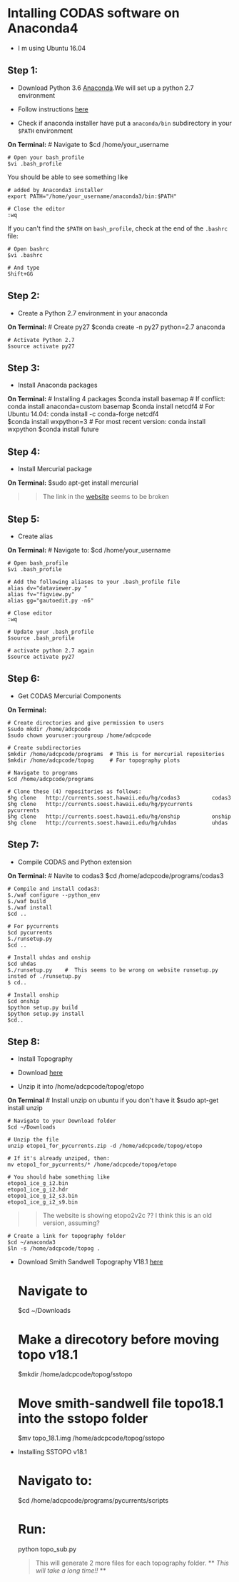# Intalling CODAS software on Anaconda4
- I m using Ubuntu 16.04

## Step 1:
- Download Python 3.6 [Anaconda](https://www.anaconda.com/download/#linux).We will set up a python 2.7 environment

- Follow instructions [here]( https://docs.anaconda.com/anaconda/install/linux)

- Check if anaconda installer have put a ``anaconda/bin`` subdirectory in your ``$PATH`` environment

**On Terminal:**
    # Navigate to
    $cd /home/your_username  

    # Open your bash_profile
    $vi .bash_profile

You should be able to see something like

    # added by Anaconda3 installer
    export PATH="/home/your_username/anaconda3/bin:$PATH"

    # Close the editor
    :wq

If you can't find the ``$PATH`` on ``bash_profile``, check at the end of the ``.bashrc`` file:


    # Open bashrc
    $vi .bashrc

    # And type
    Shift+GG


## Step 2:
- Create a Python 2.7 environment in your anaconda

**On Terminal:**
    # Create py27
    $conda create -n py27 python=2.7 anaconda
    
    # Activate Python 2.7
    $source activate py27

## Step 3:
- Install Anaconda packages 

**On Terminal:**
    # Installing 4 packages
    $conda install basemap          # If conflict:  conda install anaconda=custom basemap 
    $conda install netcdf4          # For Ubuntu 14.04:  conda install -c conda-forge netcdf4   
    $conda install wxpython=3       # For most recent version: conda install wxpython
    $conda install future

## Step 4:
- Install Mercurial package 

**On Terminal:**
    $sudo apt-get install mercurial
>> The link in the [website]( https://currents.soest.hawaii.edu/docs/adcp_doc/codas_setup/anaconda_install/index.html) seems to be broken

## Step 5:
- Create alias

**On Terminal:**
    # Navigate to:
    $cd /home/your_username
 
    # Open bash_profile
    $vi .bash_profile

    # Add the following aliases to your .bash_profile file
    alias dv="dataviewer.py "
    alias fv="figview.py"
    alias gg="gautoedit.py -n6"

    # Close editor
    :wq
 
    # Update your .bash_profile
    $source .bash_profile

    # activate python 2.7 again
    $source activate py27 

## Step 6:
- Get CODAS Mercurial Components

**On Terminal:**

    # Create directories and give permission to users
    $sudo mkdir /home/adcpcode
    $sudo chown youruser:yourgroup /home/adcpcode

    # Create subdirectories
    $mkdir /home/adcpcode/programs  # This is for mercurial repositories
    $mkdir /home/adcpcode/topog     # For topography plots 

    # Navigate to programs
    $cd /home/adcpcode/programs

    # Clone these (4) repositories as follows:
    $hg clone   http://currents.soest.hawaii.edu/hg/codas3          codas3
    $hg clone   http://currents.soest.hawaii.edu/hg/pycurrents      pycurrents
    $hg clone   http://currents.soest.hawaii.edu/hg/onship          onship
    $hg clone   http://currents.soest.hawaii.edu/hg/uhdas           uhdas

## Step 7:
- Compile CODAS and Python extension

**On Terminal:**
    # Navite to codas3
    $cd /home/adcpcode/programs/codas3

    # Compile and install codas3:
    $./waf configure --python_env
    $./waf build
    $./waf install
    $cd ..

    # For pycurrents
    $cd pycurrents
    $./runsetup.py
    $cd ..
    
    # Install uhdas and onship
    $cd uhdas 
    $./runsetup.py    #  This seems to be wrong on website runsetup.py insted of ./runsetup.py
    $ cd..
 
    # Install onship
    $cd onship
    $python setup.py build
    $python setup.py install
    $cd..

## Step 8:
- Install Topography

- Download [here]( ftp://currents.soest.hawaii.edu/pub/outgoing/etopo1_for_pycurrents.zip)

- Unzip it into /home/adcpcode/topog/etopo

**On Terminal**
    # Install unzip on ubuntu if you don't have it
    $sudo apt-get install unzip
    
    # Navigato to your Download folder
    $cd ~/Downloads

    # Unzip the file
    unzip etopo1_for_pycurrents.zip -d /home/adcpcode/topog/etopo
   
    # If it's already unziped, then:
    mv etopo1_for_pycurrents/* /home/adcpcode/topog/etopo

    # You should habe something like
    etopo1_ice_g_i2.bin
    etopo1_ice_g_i2.hdr
    etopo1_ice_g_i2_s3.bin
    etopo1_ice_g_i2_s9.bin
>> The website is showing etopo2v2c ?? I think this is an old version, assuming?

    # Create a link for topography folder 
    $cd ~/anaconda3
    $ln -s /home/adcpcode/topog .

- Download Smith Sandwell Topography V18.1 [here](ftp://topex.ucsd.edu/pub/global_topo_1min/topo_18.1.img)

    # Navigate to
    $cd ~/Downloads

    # Make a direcotory before moving topo v18.1 
    $mkdir /home/adcpcode/topog/sstopo

    # Move smith-sandwell file topo18.1 into the sstopo folder
    $mv topo_18.1.img /home/adcpcode/topog/sstopo

- Installing SSTOPO v18.1

    # Navigato to:
    $cd /home/adcpcode/programs/pycurrents/scripts
	
    # Run:
    python topo_sub.py 
   > This will generate 2 more files for each topography folder. ** *This will take a long time!!* **

    
    










